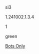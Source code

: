 si3

1.241002.1.3.4

1

green

[Bots Only](https://www.lakeshorelearning.com/assets/html/do_not_visit.html)